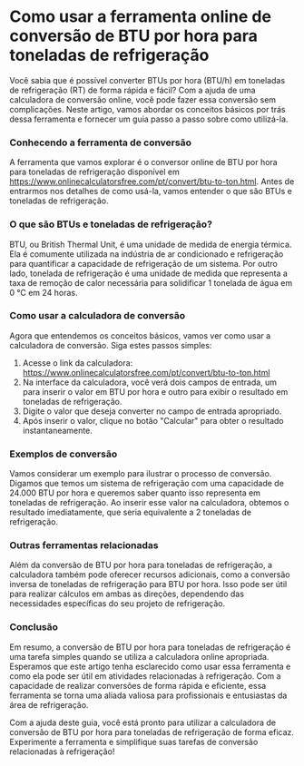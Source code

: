 Como usar a ferramenta online de conversão de BTU por hora para toneladas de refrigeração
=========================================================================================

Você sabia que é possível converter BTUs por hora (BTU/h) em toneladas de refrigeração (RT) de forma rápida e fácil? Com a ajuda de uma calculadora de conversão online, você pode fazer essa conversão sem complicações. Neste artigo, vamos abordar os conceitos básicos por trás dessa ferramenta e fornecer um guia passo a passo sobre como utilizá-la.

### Conhecendo a ferramenta de conversão

A ferramenta que vamos explorar é o conversor online de BTU por hora para toneladas de refrigeração disponível em <https://www.onlinecalculatorsfree.com/pt/convert/btu-to-ton.html>. Antes de entrarmos nos detalhes de como usá-la, vamos entender o que são BTUs e toneladas de refrigeração.

### O que são BTUs e toneladas de refrigeração?

BTU, ou British Thermal Unit, é uma unidade de medida de energia térmica. Ela é comumente utilizada na indústria de ar condicionado e refrigeração para quantificar a capacidade de refrigeração de um sistema. Por outro lado, tonelada de refrigeração é uma unidade de medida que representa a taxa de remoção de calor necessária para solidificar 1 tonelada de água em 0 °C em 24 horas.

### Como usar a calculadora de conversão

Agora que entendemos os conceitos básicos, vamos ver como usar a calculadora de conversão. Siga estes passos simples:

1. Acesse o link da calculadora: <https://www.onlinecalculatorsfree.com/pt/convert/btu-to-ton.html>
2. Na interface da calculadora, você verá dois campos de entrada, um para inserir o valor em BTU por hora e outro para exibir o resultado em toneladas de refrigeração.
3. Digite o valor que deseja converter no campo de entrada apropriado.
4. Após inserir o valor, clique no botão "Calcular" para obter o resultado instantaneamente.

### Exemplos de conversão

Vamos considerar um exemplo para ilustrar o processo de conversão. Digamos que temos um sistema de refrigeração com uma capacidade de 24.000 BTU por hora e queremos saber quanto isso representa em toneladas de refrigeração. Ao inserir esse valor na calculadora, obtemos o resultado imediatamente, que seria equivalente a 2 toneladas de refrigeração.

### Outras ferramentas relacionadas

Além da conversão de BTU por hora para toneladas de refrigeração, a calculadora também pode oferecer recursos adicionais, como a conversão inversa de toneladas de refrigeração para BTU por hora. Isso pode ser útil para realizar cálculos em ambas as direções, dependendo das necessidades específicas do seu projeto de refrigeração.

### Conclusão

Em resumo, a conversão de BTU por hora para toneladas de refrigeração é uma tarefa simples quando se utiliza a calculadora online apropriada. Esperamos que este artigo tenha esclarecido como usar essa ferramenta e como ela pode ser útil em atividades relacionadas à refrigeração. Com a capacidade de realizar conversões de forma rápida e eficiente, essa ferramenta se torna uma aliada valiosa para profissionais e entusiastas da área de refrigeração.

Com a ajuda deste guia, você está pronto para utilizar a calculadora de conversão de BTU por hora para toneladas de refrigeração de forma eficaz. Experimente a ferramenta e simplifique suas tarefas de conversão relacionadas à refrigeração!